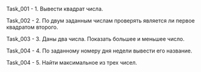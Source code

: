 Task_001 - 1. Вывести квадрат числа.

Task_002 - 2. По двум заданным числам проверять является ли первое квадратом второго.

Task_003 - 3. Даны два числа. Показать большее и меньшее число.

Task_004 - 4. По заданному номеру дня недели вывести его название.

Task_004 - 5. Найти максимальное из трех чисел.
